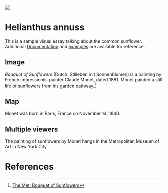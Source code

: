 <a href="https://juncture-digital.org"><img src="https://juncture-digital.org/images/ve-button.png"></a>

<param ve-config 
       title="Helianthus"
       author="Sherri Brown"
       banner="https://upload.wikimedia.org/wikipedia/commons/c/c2/I-40W-Sunflowers.jpg" 
       layout="vertical">

<!-- Entities discussed throughout the essay are typically defined before the essay text and
     are thus available in all text.  Entity identifiers (QIDs) can be found in either
     Wikipedia or Wikidata (https://www.wikidata.org)> -->
<param title="Helianthus annuss" eid="Q171497" aliases="common sunflower"> 
<param title="Carl Linnaeus" eid="Q1043" aliases="Linnaeus"> 
<param title="Genera Plantarum" eid="Qa0975586" aliases="5th edition Genera Plantarum"> 
<param title="Claude Monet" eid="Q296" aliases="Monet"> 
<param title="Paris" eid="Q90" aliases="Paris, France"> 

# Helianthus annuss

This is a sample visual essay talking about the common sunflower.  Additional [Documentation](https://github.com/JSTOR-Labs/juncture/wiki) and [examples](https://jstor-labs.github.io/juncture-examples) are available for reference.
<param ve-image 
       label="Bouquet of Sunflowers" 
       description="painting by Claude Monet" 
       license="public domain" 
       url="https://upload.wikimedia.org/wikipedia/commons/2/23/Claude_Monet_052.jpg">

## Image

_Bouquet of Sunflowers_ (Dutch: Stilleben mit Sonnenblumen) is a painting by French impressionist painter Claude Monet, 
dated 1881. Monet painted a still life of sunflowers from his garden pathway.[^1]
<param ve-image 
       label="Bouquet of Sunflowers" 
       description="painting by Claude Monet" 
       license="public domain" 
       url="https://upload.wikimedia.org/wikipedia/commons/2/23/Claude_Monet_052.jpg">

## Map

Monet was born in Paris, France on November 14, 1840. 
<param ve-map center="Q90" zoom="10">

## Multiple viewers
The painting of sunflowers by Monet hangs in the Metropolitan Museum of Art in New York City
<param ve-image 
       label="The Met" 
       description="entrace to The Met in Manhattan, New York City" 
       license="attribution-share alike 2.0 generic" 
       url="https://upload.wikimedia.org/wikipedia/commons/3/30/Metropolitan_Museum_of_Art_%28The_Met%29_-_Central_Park%2C_NYC.jpg">
<param ve-map center="40.7831, -73.9712" zoom="11">

# References

[^1]: [The Met: Bouquet of Sunflowers](https://www.metmuseum.org/art/collection/search/437112)
